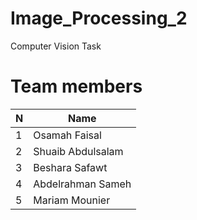 # Image_Processing_2
Computer Vision Task
<br>

# Team members 
  
| N             | Name          |
| ------------- | ------------- |
| 1             | Osamah Faisal |
| 2             | Shuaib Abdulsalam |
| 3             | Beshara Safawt  |
| 4             | Abdelrahman Sameh |
| 5             | Mariam Mounier |
